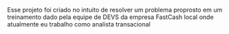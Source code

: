 Esse projeto foi criado no intuito de resolver um problema proprosto em um treinamento dado pela equipe de DEVS da empresa FastCash local onde atualmente eu trabalho como analista transacional